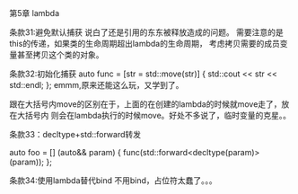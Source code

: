 第5章 lambda

条款31:避免默认捕获
说白了还是引用的东东被释放造成的问题。
需要注意的是this的传递，如果类的生命周期超出lambda的生命周期，
考虑拷贝需要的成员变量甚至拷贝这个类的对象。

条款32:初始化捕获
auto func = [str = std::move(str)] { std::cout << str << std::endl; };
emmm,原来还能这么玩，又学到了。

跟在大括号内move的区别在于，上面的在创建的lambda的时候就move走了，放在大括号内
则会在lambda执行的时候move。好处不多说了，临时变量的克星。。

条款33：decltype+std::forward转发

auto foo = [] (auto&& param) {
    func(std::forward<decltype(param)>(param));
};

条款34:使用lambda替代bind
不用bind，占位符太蠢了。。。

